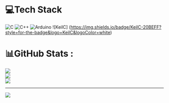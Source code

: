 
# 💻Tech Stack
![C](https://img.shields.io/badge/c-%2300599C.svg?style=for-the-badge&logo=c&logoColor=white) ![C++](https://img.shields.io/badge/c++-%2300599C.svg?style=for-the-badge&logo=c%2B%2B&logoColor=white) ![Arduino](https://img.shields.io/badge/-Arduino-00979D?style=for-the-badge&logo=Arduino&logoColor=white) ![KeilC] (https://img.shields.io/badge/KeilC-20BEFF?style=for-the-badge&logo=KeilC&logoColor=white)
# 📊GitHub Stats :
![](https://github-readme-stats.vercel.app/api?username=khanhlong22102000&theme=tokyonight&hide_border=false&include_all_commits=false&count_private=false)<br/>
![](https://github-readme-streak-stats.herokuapp.com/?user=khanhlong22102000&theme=tokyonight&hide_border=false)<br/>
![](https://github-readme-stats.vercel.app/api/top-langs/?username=khanhlong22102000&theme=tokyonight&hide_border=false&include_all_commits=false&count_private=false&layout=compact)

---
[![](https://visitcount.itsvg.in/api?id=khanhlong22102000&icon=0&color=0)](https://visitcount.itsvg.in)

